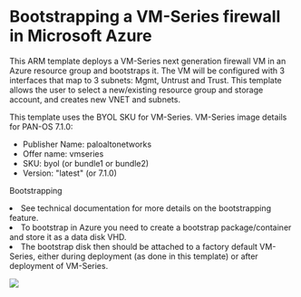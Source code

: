 # Bootstrapping a VM-Series firewall in Microsoft Azure

This ARM template deploys a VM-Series next generation firewall VM in an Azure resource group and bootstraps it. The VM will be configured with 3 interfaces that map to 3 subnets: Mgmt, Untrust and Trust. This template allows the user to select a new/existing resource group and storage account, and creates new VNET and subnets.  

This template uses the BYOL SKU for VM-Series. VM-Series image details for PAN-OS 7.1.0:
* Publisher Name: paloaltonetworks
* Offer name: vmseries
* SKU: byol (or bundle1 or bundle2)
* Version: "latest" (or 7.1.0)

Bootstrapping
<li> See technical documentation for more details on the bootstrapping feature.
<li> To bootstrap in Azure you need to create a bootstrap package/container and store it as a data disk VHD.
<li> The bootstrap disk then should be attached to a factory default VM-Series, either during deployment (as done in this template) or after deployment of VM-Series.

<p>
<a href="https://portal.azure.com/#create/Microsoft.Template/uri/https://raw.githubusercontent.com/PaloAltoNetworks/azure/master/bootstrapping/azureDeploy.json?token=AJHjA1rYp_ZUST7ip_H2orGCEWn7qM-Lks5W_XRcwA%3D%3D" target="_blank">
    <img src="https://camo.githubusercontent.com/9285dd3998997a0835869065bb15e5d500475034/687474703a2f2f617a7572656465706c6f792e6e65742f6465706c6f79627574746f6e2e706e67" data-canonical-src="http://azuredeploy.net/deploybutton.png" style="max-width:100%;">
</a>
</p>